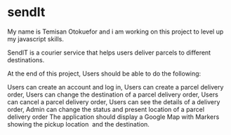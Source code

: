 # sendIt
My name is Temisan Otokuefor and i am working on this project to level up my javascript skills.

SendIT is a courier service that helps users deliver parcels to different destinations.

At the end of this project, Users should be able to do the following:

Users can create an account and log in,
Users can create a parcel delivery order, 
Users can change the destination of a parcel delivery order,
Users can cancel a parcel delivery order,
Users can see the details of a delivery order,
Admin can change the status and present location of a parcel delivery order The application should display a Google Map with Markers showing the pickup location  and the destination.
